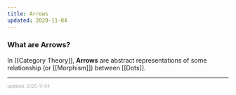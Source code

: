 ```yaml
---
title: Arrows
updated: 2020-11-04
---
```


### What are Arrows?

In [[Category Theory]], **Arrows** are abstract representations of some relationship (or [[Morphism]]) between [[Dots]].

---

<sup><sub><font color="#a6a6a6">updated: 2020-11-04</font></sub></sup>
